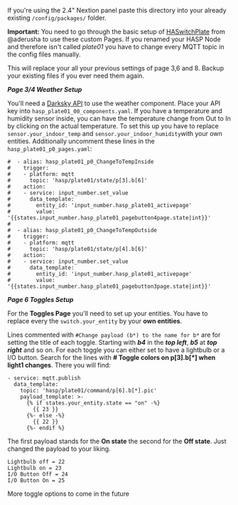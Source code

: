 If you're using the 2.4" Nextion panel paste this directory into your already existing ```/config/packages/``` folder. 

**Important:** You need to go through the basic setup of [HASwitchPlate](https://github.com/aderusha/HASwitchPlate) from @aderusha to use these custom Pages. If you renamed your HASP Node and therefore isn't called *plate01* you have to change every MQTT topic in the config files manually.

This will replace your all your previous settings of page 3,6 and 8. Backup your existing files if you ever need them again. 

**_Page 3/4 Weather Setup_**

You'll need a [Darksky API](https://darksky.net/dev) to use the weather component. Place your API key into ```hasp_plate01_00_components.yaml```. 
If you have a temperature and humidity sensor inside, you can have the temperature change from Out to In by clicking on the actual temperature. 
To set this up you have to replace ```sensor.your_indoor_temp``` and ```sensor.your_indoor_humidity```with your own entities.
Additionally uncomment these lines in the ```hasp_plate01_p0_pages.yaml```:
```
#  - alias: hasp_plate01_p0_ChangeToTempInside
#    trigger:
#    - platform: mqtt
#      topic: 'hasp/plate01/state/p[3].b[6]'    
#    action:
#    - service: input_number.set_value
#      data_template:
#        entity_id: 'input_number.hasp_plate01_activepage'
#        value: '{{states.input_number.hasp_plate01_pagebutton4page.state|int}}'
#  
#  - alias: hasp_plate01_p0_ChangeToTempOutside
#    trigger:
#    - platform: mqtt
#      topic: 'hasp/plate01/state/p[4].b[6]'    
#    action:
#    - service: input_number.set_value
#      data_template:
#        entity_id: 'input_number.hasp_plate01_activepage'
#        value: '{{states.input_number.hasp_plate01_pagebutton3page.state|int}}'
```



**_Page 6 Toggles Setup_**

For the **Toggles Page** you'll need to set up your entities. You have to replace every the ```switch.your_entity``` by your **own entities**.

Lines commented with ```#Change payload (b*) to the name for b*```  are for setting the title of each toggle. Starting with **_b4_** in the **_top left_**, **_b5_** at **_top right_** and so on. For each toggle you can either set to have a lightbulb or a I/O button. Search for the lines with **# Toggle colors on p[3].b[*] when light1 changes**. There you will find: 
```
- service: mqtt.publish
  data_template:
    topic: 'hasp/plate01/command/p[6].b[*].pic'
    payload_template: >-
      {% if states.your_entity.state == "on" -%}
        {{ 23 }}
      {%- else -%}
        {{ 22 }}
      {%- endif %}
```
The first payload stands for the **On state** the second for the **Off state**.
Just changed the payload to your liking.
```
Lightbulb off = 22
Lightbulb on = 23
I/O Button Off = 24
I/O Button On = 25
```

More toggle options to come in the future
